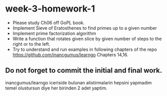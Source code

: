 # week-3-homework-1

- Please study Ch06 off GoPL book.
- Implement Sieve of Eratosthenes to find primes up to a given number
- Implement prime factorization algorithm
- Write a function that rotates given slice by given number of steps to the right or to the left.
- Try to understand and run examples in following chapters of the repo
  https://github.com/inancgumus/learngo Chapters 14,16.
    
## Do not forget to commit the initial and final work.

inancgumus/learngo iceriside bulunan alistirmalarin hepsini yapmadim temel olustursun diye her birinden 2 adet yaptim.
